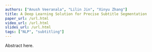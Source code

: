 ```yaml
---
authors: ["Anush Veeranala", "Lilin Jin", "Xinyu Zhang"]
title: A Deep Learning Solution for Precise Subtitle Segmentation
paper_url: /url.html
video_url: /url.html
slides_url: /url.html
tags: ["NLP", "subtitling"]
---
```


Abstract here.
